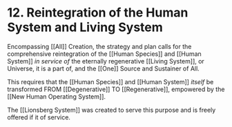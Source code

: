 # 12. Reintegration of the Human System and Living System

Encompassing [[All]] Creation, the strategy and plan calls for the comprehensive reintegration of the [[Human Species]] and [[Human System]] *in service of* the eternally regenerative [[Living System]], or Universe, it is a part of, and the [[One]] Source and Sustainer of All. 

This requires that the [[Human Species]] and [[Human System]] *itself* be transformed FROM [[Degenerative]] TO [[Regenerative]], empowered by the [[New Human Operating System]]. 

The [[Lionsberg System]] was created to serve this purpose and is freely offered if it of service. 

